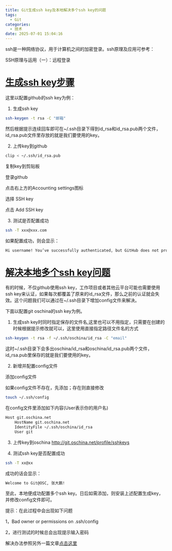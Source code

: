 ```yaml
---
title: Git生成ssh key及本地解决多个ssh key的问题
tags:
  - Git
categories:
  - 技术
date: 2025-07-01 15:04:16
---
```


ssh是一种网络协议，用于计算机之间的加密登录。ssh原理及应用可参考：

SSH原理与运用（一）：远程登录

# [生成ssh key步骤](#1)

这里以配置github的ssh key为例：

1. 生成ssh key

```bash
ssh-keygen -t rsa -C "邮箱"
```

然后根据提示连续回车即可在~/.ssh目录下得到id_rsa和id_rsa.pub两个文件，id_rsa.pub文件里存放的就是我们要使用的key。

2. 上传key到github

```bash
clip < ~/.ssh/id_rsa.pub
```

复制key到剪贴板

登录github

点击右上方的Accounting settings图标

选择 SSH key

点击 Add SSH key

3. 测试是否配置成功

```bash
ssh -T xxx@xxx.com
```

如果配置成功，则会显示：

```bash
Hi username! You’ve successfully authenticated, but GitHub does not provide shell access.
```

# [解决本地多个ssh key问题](#2)

有的时候，不仅github使用ssh key，工作项目或者其他云平台可能也需要使用ssh key来认证，如果每次都覆盖了原来的id_rsa文件，那么之前的认证就会失效。这个问题我们可以通过在~/.ssh目录下增加config文件来解决。

下面以配置git oschina的ssh key为例。

1. 生成ssh key时同时指定保存的文件名,这里也可以不用指定，只需要在创建的时候根据提示修改就可以，这里使用直接指定路径文件名的方式

```bash
ssh-keygen -t rsa -f ~/.ssh/oschina/id_rsa -C "email"
```

这时~/.ssh目录下会多出oschina/id_rsa和oschina/id_rsa.pub两个文件，id_rsa.pub里保存的就是我们要使用的key。

2. 新增并配置config文件

添加config文件

如果config文件不存在，先添加；存在则直接修改

```bash
touch ~/.ssh/config
```

在config文件里添加如下内容(User表示你的用户名)

```bash
Host git.oschina.net
    HostName git.oschina.net
    IdentityFile ~/.ssh/oschina/id_rsa
    User git
```

3. 上传key到oschina <http://git.oschina.net/profile/sshkeys>

4. 测试ssh key是否配置成功

```bash
ssh -T xx@xx
```

成功的话会显示：

```bash
Welcome to Git@OSC, 张大鹏!
```

至此，本地便成功配置多个ssh key。日后如需添加，则安装上述配置生成key，并修改config文件即可。

提示：在此过程中会出现如下问题

1，Bad owner or permissions on .ssh/config

2，进行测试的时候总会出现提示输入密码

解决办法参照另外一篇文章[点击这里](http://gowhich.com/blog/687)


